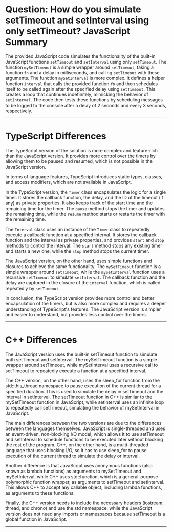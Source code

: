 # Question: How do you simulate setTimeout and setInterval using only setTimeout? JavaScript Summary

The provided JavaScript code simulates the functionality of the built-in JavaScript functions `setTimeout` and `setInterval` using only `setTimeout`. The function `mySetTimeout` is a simple wrapper around `setTimeout`, taking a function `fn` and a delay in milliseconds, and calling `setTimeout` with these arguments. The function `mySetInterval` is more complex. It defines a helper function `interval` that calls the provided function `fn` and then schedules itself to be called again after the specified delay using `setTimeout`. This creates a loop that continues indefinitely, mimicking the behavior of `setInterval`. The code then tests these functions by scheduling messages to be logged to the console after a delay of 2 seconds and every 3 seconds, respectively.

---

# TypeScript Differences

The TypeScript version of the solution is more complex and feature-rich than the JavaScript version. It provides more control over the timers by allowing them to be paused and resumed, which is not possible in the JavaScript version. 

In terms of language features, TypeScript introduces static types, classes, and access modifiers, which are not available in JavaScript. 

In the TypeScript version, the `Timer` class encapsulates the logic for a single timer. It stores the callback function, the delay, and the ID of the timeout (if any) as private properties. It also keeps track of the start time and the remaining time for the timer. The `pause` method stops the timer and updates the remaining time, while the `resume` method starts or restarts the timer with the remaining time.

The `Interval` class uses an instance of the `Timer` class to repeatedly execute a callback function at a specified interval. It stores the callback function and the interval as private properties, and provides `start` and `stop` methods to control the interval. The `start` method stops any existing timer and starts a new one, while the `stop` method stops the current timer.

The JavaScript version, on the other hand, uses simple functions and closures to achieve the same functionality. The `mySetTimeout` function is a simple wrapper around `setTimeout`, while the `mySetInterval` function uses a recursive `setTimeout` to simulate `setInterval`. The callback function and the delay are captured in the closure of the `interval` function, which is called repeatedly by `setTimeout`.

In conclusion, the TypeScript version provides more control and better encapsulation of the timers, but is also more complex and requires a deeper understanding of TypeScript's features. The JavaScript version is simpler and easier to understand, but provides less control over the timers.

---

# C++ Differences

The JavaScript version uses the built-in setTimeout function to simulate both setTimeout and setInterval. The mySetTimeout function is a simple wrapper around setTimeout, while mySetInterval uses a recursive call to setTimeout to repeatedly execute a function at a specified interval.

The C++ version, on the other hand, uses the sleep_for function from the std::this_thread namespace to pause execution of the current thread for a specified duration. This is used to simulate the delay in setTimeout and the interval in setInterval. The setTimeout function in C++ is similar to the mySetTimeout function in JavaScript, while setInterval uses an infinite loop to repeatedly call setTimeout, simulating the behavior of mySetInterval in JavaScript.

The main differences between the two versions are due to the differences between the languages themselves. JavaScript is single-threaded and uses an event-driven, non-blocking I/O model, which allows it to use setTimeout and setInterval to schedule functions to be executed later without blocking the rest of the program. C++, on the other hand, is a multi-threaded language that uses blocking I/O, so it has to use sleep_for to pause execution of the current thread to simulate the delay or interval.

Another difference is that JavaScript uses anonymous functions (also known as lambda functions) as arguments to mySetTimeout and mySetInterval, while C++ uses std::function, which is a general-purpose polymorphic function wrapper, as arguments to setTimeout and setInterval. This allows C++ to accept any callable object, including lambda functions, as arguments to these functions.

Finally, the C++ version needs to include the necessary headers (iostream, thread, and chrono) and use the std namespace, while the JavaScript version does not need any imports or namespaces because setTimeout is a global function in JavaScript.

---
